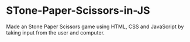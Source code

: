 # STone-Paper-Scissors-in-JS
Made an Stone Paper Scissors game using HTML, CSS and JavaScript by taking input from the user and computer.

